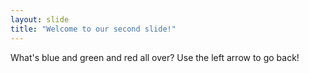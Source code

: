 ```yaml
---
layout: slide
title: "Welcome to our second slide!"
---
```

What's blue and green and red all over?
Use the left arrow to go back!
